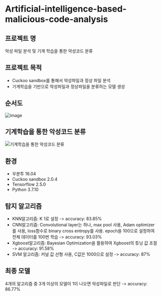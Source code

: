# Artificial-intelligence-based-malicious-code-analysis

## 프로젝트 명
악성 파일 분석 및 기계 학습을 통한 악성코드 분류

## 프로젝트 목적
-	Cuckoo sandbox를 통해서 악성파일과 정상 파일 분석
-	기계학습을 기반으로 악성파일과 정상파일을 분류하는 모델 생성

## 순서도
![image](https://user-images.githubusercontent.com/69044270/122741988-7bf2de00-d2c0-11eb-8cba-265077f4f07c.png)


## 기계학습을 통한 악성코드 분류
![기계학습을 통한 악성코드 분류](https://user-images.githubusercontent.com/69952073/124561862-5269b300-de79-11eb-8855-b7a481070baa.PNG)

## 환경
- 우분투 16.04 
- Cuckoo sandbox 2.0.4
- Tensorflow 2.5.0
- Python 3.7.10

## 탐지 알고리즘
- KNN알고리즘: K 1로 설정 -> accuracy: 83.85%
- CNN알고리즘: Convolutional layer는 하나, max pool 사용, Adam optimizer를 사용, loss함수로 binary cross entropy를 사용. epoch을 100으로 설정하여 전체 데이터를 100번 학습 -> accuracy: 93.03%
- Xgboost알고리즘: Bayesian Optimization을 활용하여 Xgboost의 튜닝 값 조절 -> accuracy: 91.58%
- SVM 알고리즘: 커널 값 선형 사용, C값은 1000으로 설정 -> accuracy: 87%

## 최종 모델
4개의 알고리즘 중 3개 이상의 모델이 1이 나오면 악성파일로 판단 -> accuracy: 86.77%
